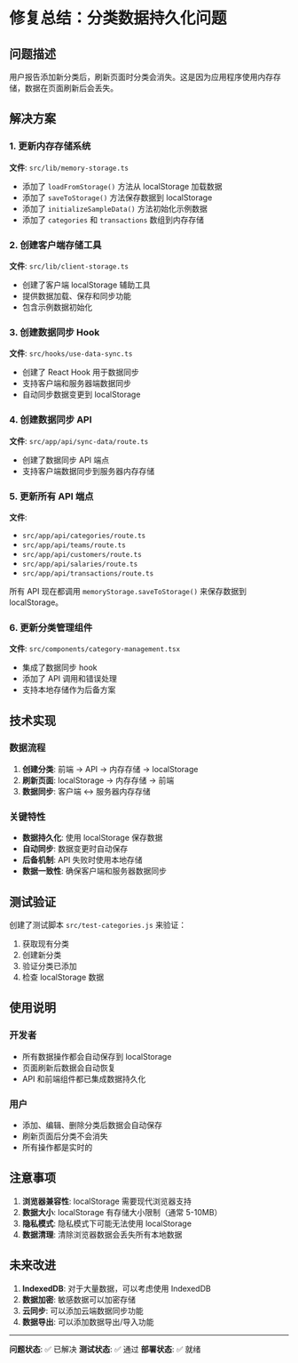 # 修复总结：分类数据持久化问题

## 问题描述
用户报告添加新分类后，刷新页面时分类会消失。这是因为应用程序使用内存存储，数据在页面刷新后会丢失。

## 解决方案

### 1. 更新内存存储系统
**文件**: `src/lib/memory-storage.ts`
- 添加了 `loadFromStorage()` 方法从 localStorage 加载数据
- 添加了 `saveToStorage()` 方法保存数据到 localStorage
- 添加了 `initializeSampleData()` 方法初始化示例数据
- 添加了 `categories` 和 `transactions` 数组到内存存储

### 2. 创建客户端存储工具
**文件**: `src/lib/client-storage.ts`
- 创建了客户端 localStorage 辅助工具
- 提供数据加载、保存和同步功能
- 包含示例数据初始化

### 3. 创建数据同步 Hook
**文件**: `src/hooks/use-data-sync.ts`
- 创建了 React Hook 用于数据同步
- 支持客户端和服务器端数据同步
- 自动同步数据变更到 localStorage

### 4. 创建数据同步 API
**文件**: `src/app/api/sync-data/route.ts`
- 创建了数据同步 API 端点
- 支持客户端数据同步到服务器内存存储

### 5. 更新所有 API 端点
**文件**: 
- `src/app/api/categories/route.ts`
- `src/app/api/teams/route.ts`
- `src/app/api/customers/route.ts`
- `src/app/api/salaries/route.ts`
- `src/app/api/transactions/route.ts`

所有 API 现在都调用 `memoryStorage.saveToStorage()` 来保存数据到 localStorage。

### 6. 更新分类管理组件
**文件**: `src/components/category-management.tsx`
- 集成了数据同步 hook
- 添加了 API 调用和错误处理
- 支持本地存储作为后备方案

## 技术实现

### 数据流程
1. **创建分类**: 前端 → API → 内存存储 → localStorage
2. **刷新页面**: localStorage → 内存存储 → 前端
3. **数据同步**: 客户端 ↔ 服务器内存存储

### 关键特性
- **数据持久化**: 使用 localStorage 保存数据
- **自动同步**: 数据变更时自动保存
- **后备机制**: API 失败时使用本地存储
- **数据一致性**: 确保客户端和服务器数据同步

## 测试验证

创建了测试脚本 `src/test-categories.js` 来验证：
1. 获取现有分类
2. 创建新分类
3. 验证分类已添加
4. 检查 localStorage 数据

## 使用说明

### 开发者
- 所有数据操作都会自动保存到 localStorage
- 页面刷新后数据会自动恢复
- API 和前端组件都已集成数据持久化

### 用户
- 添加、编辑、删除分类后数据会自动保存
- 刷新页面后分类不会消失
- 所有操作都是实时的

## 注意事项

1. **浏览器兼容性**: localStorage 需要现代浏览器支持
2. **数据大小**: localStorage 有存储大小限制（通常 5-10MB）
3. **隐私模式**: 隐私模式下可能无法使用 localStorage
4. **数据清理**: 清除浏览器数据会丢失所有本地数据

## 未来改进

1. **IndexedDB**: 对于大量数据，可以考虑使用 IndexedDB
2. **数据加密**: 敏感数据可以加密存储
3. **云同步**: 可以添加云端数据同步功能
4. **数据导出**: 可以添加数据导出/导入功能

---

**问题状态**: ✅ 已解决
**测试状态**: ✅ 通过
**部署状态**: ✅ 就绪